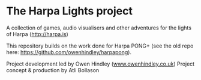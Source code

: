 # The Harpa Lights project
A collection of games, audio visualisers and other adventures for the lights of Harpa (http://harpa.is)

This repository builds on the work done for Harpa PONG+ (see the old repo here: https://github.com/owenhindley/harpapong).

Project development led by Owen Hindley (www.owenhindley.co.uk) Project concept & production by Atli Bollason

